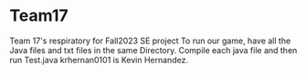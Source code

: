 # Team17
Team 17's respiratory for Fall2023 SE project 
To run our game, have all the Java files and txt files in the same Directory. Compile each java file and then run Test.java
krhernan0101 is Kevin Hernandez.

